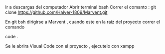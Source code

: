 Ir a descargas del computador 
Abrir terminal bash 
Correr el comanto :
git clone https://github.com/Halver-1809/Marvent.git

En git bsh dirigirse a Marvent , cuando este en la raiz del proyecto correr el comando

code . 


Se le abrira Visual Code con el proyecto , ejecutelo con xampp
